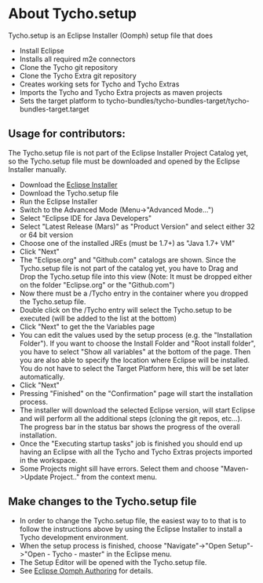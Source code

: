 About Tycho.setup
=================

Tycho.setup is an Eclipse Installer (Oomph) setup file that does

  * Install Eclipse
  * Installs all required m2e connectors
  * Clone the Tycho git repository
  * Clone the Tycho Extra git repository
  * Creates working sets for Tycho and Tycho Extras
  * Imports the Tycho and Tycho Extra projects as maven projects
  * Sets the target platform to tycho-bundles/tycho-bundles-target/tycho-bundles-target.target
  
Usage for contributors:
-----------------------

The Tycho.setup file is not part of the Eclipse Installer Project Catalog yet, so the Tycho.setup file must be downloaded and opened by the Eclipse Installer manually. 

  * Download the [Eclipse Installer](https://wiki.eclipse.org/Eclipse_Installer)
  * Download the Tycho.setup file
  * Run the Eclipse Installer
  * Switch to the Advanced Mode (Menu->"Advanced Mode...")
  * Select "Eclipse IDE for Java Developers"
  * Select "Latest Release (Mars)" as "Product Version" and select either 32 or 64 bit version
  * Choose one of the installed JREs (must be 1.7+) as "Java 1.7+ VM"
  * Click "Next"
  * The "Eclipse.org" and "Github.com" catalogs are shown. Since the Tycho.setup file is not part of the catalog yet, 
    you have to Drag and Drop the Tycho.setup file into this view 
    (Note: It must be dropped either on the folder "Eclipse.org" or the "Github.com")
  * Now there must be a <User>/Tycho entry in the container where you dropped the Tycho.setup file. 
  * Double click on the <User>/Tycho entry will select the Tycho.setup to be executed (will be added to the list at the bottom)
  * Click "Next" to get the the Variables page
  * You can edit the values used by the setup process (e.g. the "Installation Folder"). If you want to choose the Install Folder and "Root install folder", you have to select "Show all variables" at the bottom of the page. Then you are also able to specify the location where Eclipse will be installed. You do not have to select the Target Platform here, this will be set later automatically.
  * Click "Next"
  * Pressing "Finished" on the "Confirmation" page will start the installation process. 
  * The installer will download the selected Eclipse version, will start Eclipse and will perform all the additional steps (cloning the git repos, etc...). The progress bar in the status bar shows the progress of the overall installation.
  * Once the "Executing startup tasks" job is finished you should end up having an Eclipse with all the Tycho and Tycho Extras projects imported in the workspace.
  * Some Projects might sill have errors. Select them and choose "Maven->Update Project.." from the context menu.
  
Make changes to the Tycho.setup file
------------------------------------

   * In order to change the Tycho.setup file, the easiest way to to that is to follow the instructions above by using the Eclipse Installer to install a Tycho development environment. 
   * When the setup process is finished, choose "Navigate"->"Open Setup"->"Open <User> - Tycho - master" in the Eclipse menu. 
   * The Setup Editor will be opened with the Tycho.setup file. 
   * See [Eclipse Oomph Authoring](https://wiki.eclipse.org/Eclipse_Oomph_Authoring) for details.
   